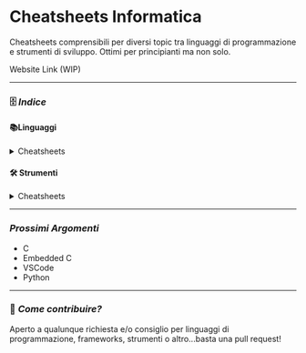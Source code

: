 # Cheatsheets Informatica
Cheatsheets comprensibili per diversi topic tra linguaggi di programmazione e strumenti di sviluppo. Ottimi per principianti ma non solo.

Website Link (WIP)

---

### 🗄️ *Indice*

#### 📚Linguaggi

<details>
<summary> Cheatsheets </summary>
  
  - [C](linguaggi/C-Cheatsheet.md)
  
</details>

#### 🛠 Strumenti

<details>
<summary> Cheatsheets </summary>

- WIP
  
</details>

---

### *Prossimi Argomenti*

  - C
  - Embedded C
  - VSCode
  - Python

---

### 🤝 *Come contribuire?*

Aperto a qualunque richiesta e/o consiglio per linguaggi di programmazione, frameworks, strumenti o altro...basta una pull request!

